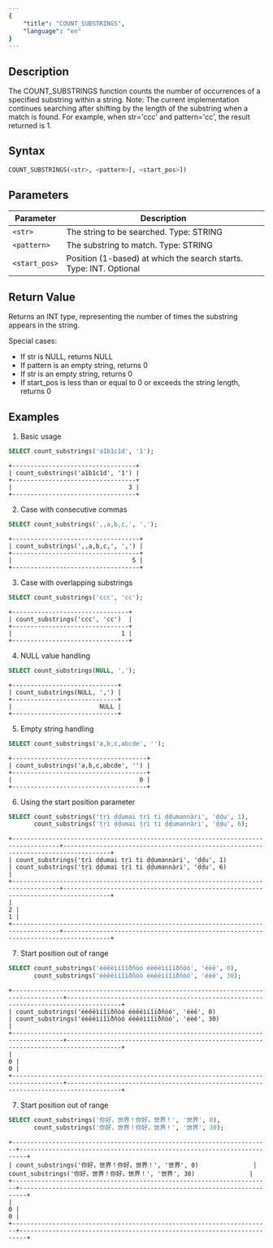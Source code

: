 ```yaml
---
{
    "title": "COUNT_SUBSTRINGS",
    "language": "en"
}
---
```


## Description

The COUNT_SUBSTRINGS function counts the number of occurrences of a specified substring within a string. Note: The current implementation continues searching after shifting by the length of the substring when a match is found. For example, when str='ccc' and pattern='cc', the result returned is 1.

## Syntax

```sql
COUNT_SUBSTRINGS(<str>, <pattern>[, <start_pos>])
```

## Parameters
| Parameter     | Description                                                        |
| ------------- | ------------------------------------------------------------------ |
| `<str>`       | The string to be searched. Type: STRING                            |
| `<pattern>`   | The substring to match. Type: STRING                               |
| `<start_pos>` | Position (1-based) at which the search starts. Type: INT. Optional |

## Return Value

Returns an INT type, representing the number of times the substring appears in the string.

Special cases:
- If str is NULL, returns NULL
- If pattern is an empty string, returns 0
- If str is an empty string, returns 0
- If start_pos is less than or equal to 0 or exceeds the string length, returns 0

## Examples

1. Basic usage
```sql
SELECT count_substrings('a1b1c1d', '1');
```
```text
+----------------------------------+
| count_substrings('a1b1c1d', '1') |
+----------------------------------+
|                                3 |
+----------------------------------+
```

2. Case with consecutive commas
```sql
SELECT count_substrings(',,a,b,c,', ',');
```
```text
+-----------------------------------+
| count_substrings(',,a,b,c,', ',') |
+-----------------------------------+
|                                 5 |
+-----------------------------------+
```

3. Case with overlapping substrings
```sql
SELECT count_substrings('ccc', 'cc');
```
```text
+--------------------------------+
| count_substrings('ccc', 'cc')  |
+--------------------------------+
|                              1 |
+--------------------------------+
```

4. NULL value handling
```sql
SELECT count_substrings(NULL, ',');
```
```text
+-----------------------------+
| count_substrings(NULL, ',') |
+-----------------------------+
|                        NULL |
+-----------------------------+
```

5. Empty string handling
```sql
SELECT count_substrings('a,b,c,abcde', '');
```
```text
+-------------------------------------+
| count_substrings('a,b,c,abcde', '') |
+-------------------------------------+
|                                   0 |
+-------------------------------------+
```

6. Using the start position parameter
```sql
SELECT count_substrings('ṭṛì ḍḍumai ṭṛì ti ḍḍumannàri', 'ḍḍu', 1), 
       count_substrings('ṭṛì ḍḍumai ṭṛì ti ḍḍumannàri', 'ḍḍu', 6);
```
```text
+-----------------------------------------------------------------------------------+-----------------------------------------------------------------------------------+
| count_substrings('ṭṛì ḍḍumai ṭṛì ti ḍḍumannàri', 'ḍḍu', 1)                        | count_substrings('ṭṛì ḍḍumai ṭṛì ti ḍḍumannàri', 'ḍḍu', 6)                        |
+-----------------------------------------------------------------------------------+-----------------------------------------------------------------------------------+
|                                                                                 2 |                                                                                 1 |
+-----------------------------------------------------------------------------------+-----------------------------------------------------------------------------------+
```

7. Start position out of range
```sql
SELECT count_substrings('éèêëìíîïðñòó éèêëìíîïðñòó', 'éèê', 0), 
       count_substrings('éèêëìíîïðñòó éèêëìíîïðñòó', 'éèê', 30);
```
```text
+------------------------------------------------------------------------------------+-------------------------------------------------------------------------------------+
| count_substrings('éèêëìíîïðñòó éèêëìíîïðñòó', 'éèê', 0)                            | count_substrings('éèêëìíîïðñòó éèêëìíîïðñòó', 'éèê', 30)                            |
+------------------------------------------------------------------------------------+-------------------------------------------------------------------------------------+
|                                                                                  0 |                                                                                   0 |
+------------------------------------------------------------------------------------+-------------------------------------------------------------------------------------+
```

7. Start position out of range
```sql
SELECT count_substrings('你好，世界！你好，世界！', '世界', 0), 
       count_substrings('你好，世界！你好，世界！', '世界', 30);
```
```text
+-----------------------------------------------------------------------+------------------------------------------------------------------------+
| count_substrings('你好，世界！你好，世界！', '世界', 0)               | count_substrings('你好，世界！你好，世界！', '世界', 30)               |
+-----------------------------------------------------------------------+------------------------------------------------------------------------+
|                                                                     0 |                                                                      0 |
+-----------------------------------------------------------------------+------------------------------------------------------------------------+
```